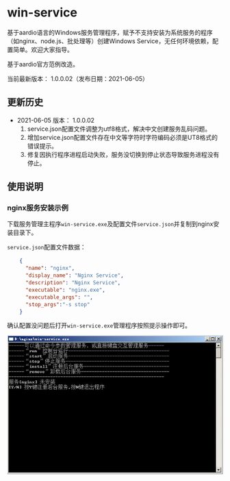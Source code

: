 # win-service
基于aardio语言的Windows服务管理程序，赋予不支持安装为系统服务的程序（如nginx、node.js、批处理等）创建Windows Service，无任何环境依赖，配置简单。欢迎大家指导。

基于aardio官方范例改造。

当前最新版本： 1.0.0.02（发布日期：2021-06-05）

## 更新历史

- 2021-06-05 版本： 1.0.0.02
  1. service.json配置文件调整为utf8格式，解决中文创建服务乱码问题。
  2. 增加service.json配置文件存在中文等字符时字符编码必须是UT8格式的错误提示。
  3. 修复因执行程序进程启动失败，服务没切换到停止状态导致服务进程没有停止。

## 使用说明

### nginx服务安装示例

下载服务管理主程序`win-service.exe`及配置文件`service.json`并复制到nginx安装目录下。

`service.json`配置文件数据：

```json
    {
      "name": "nginx",
      "display_name": "Nginx Service",
      "description": "Nginx Service",
      "executable": "nginx.exe",
      "executable_args": "",
      "stop_args":"-s stop"
    }
```

确认配置没问题后打开`win-service.exe`管理程序按照提示操作即可。

![](./images/win-service-main.jpg)

